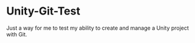 # Unity-Git-Test
 Just a way for me to test my ability to create and manage a Unity project with Git.
